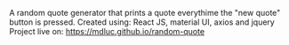 A random quote generator that prints a quote everythime the "new quote" button is pressed. 
Created using: React JS, material UI, axios and jquery
Project live on: https://mdluc.github.io/random-quote
